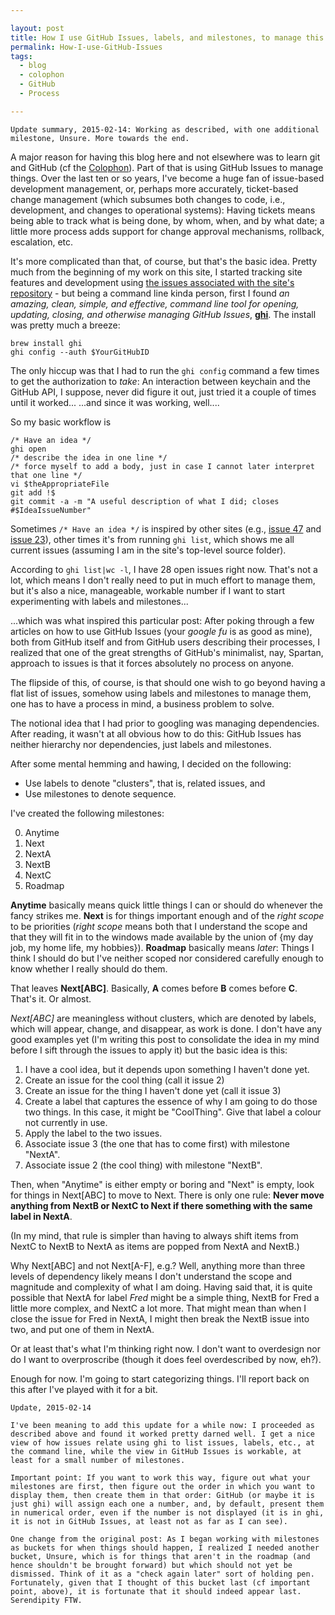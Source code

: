 ```yaml
---

layout: post
title: How I use GitHub Issues, labels, and milestones, to manage this site
permalink: How-I-use-GitHub-Issues
tags:
  - blog
  - colophon
  - GitHub
  - Process

---
```


```
Update summary, 2015-02-14: Working as described, with one additional milestone, Unsure. More towards the end.
```

A major reason for having this blog here and not elsewhere was to learn git and GitHub (cf the [Colophon](/colophon)). Part of that is using GitHub Issues to manage things. Over the last ten or so years, I've become a huge fan of issue-based development management, or, perhaps more accurately, ticket-based change management (which subsumes both changes to code, i.e., development, and changes to operational systems): Having tickets means being able to track what is being done, by whom, when, and by what date; a little more process adds support for change approval mechanisms, rollback, escalation, etc.

It's more complicated than that, of course, but that's the basic idea. Pretty much from the beginning of my work on this site, I started tracking site features and development using [the issues associated with the site's repository](https://github.com/PeterWhittaker/PeterWhittaker.github.io/issues/) - but being a command line kinda person, first I found _an amazing, clean, simple, and effective, command line tool for opening, updating, closing, and otherwise managing GitHub Issues_, **[ghi](https://github.com/stephencelis/ghi)**. The install was pretty much a breeze:

```
brew install ghi
ghi config --auth $YourGitHubID
```

The only hiccup was that I had to run the `ghi config` command a few times to get the authorization to *take*: An interaction between keychain and the GitHub API, I suppose, never did figure it out, just tried it a couple of times until it worked... ...and since it was working, well....

So my basic workflow is

```
/* Have an idea */
ghi open
/* describe the idea in one line */
/* force myself to add a body, just in case I cannot later interpret that one line */
vi $theAppropriateFile
git add !$
git commit -a -m "A useful description of what I did; closes #$IdeaIssueNumber"
```

Sometimes `/* Have an idea */` is inspired by other sites (e.g., [issue 47](https://github.com/PeterWhittaker/PeterWhittaker.github.io/issues/47) and [issue 23](https://github.com/PeterWhittaker/PeterWhittaker.github.io/issues/23)), other times it's from running `ghi list`, which shows me all current issues (assuming I am in the site's top-level source folder).

According to `ghi list|wc -l`, I have 28 open issues right now. That's not a lot, which means I don't really need to put in much effort to manage them, but it's also a nice, manageable, workable number if I want to start experimenting with labels  and milestones...

...which was what inspired this particular post: After poking through a few articles on how to use GitHub Issues (your *google fu* is as good as mine), both from GitHub itself and from GitHub users describing their processes, I realized that one of the great strengths of GitHub's minimalist, nay, Spartan, approach to issues is that it forces absolutely no process on anyone.

The flipside of this, of course, is that should one wish to go beyond having a flat list of issues, somehow using labels and milestones to manage them, one has to have a process in mind, a business problem to solve.

The notional idea that I had prior to googling was managing dependencies. After reading, it wasn't at all obvious how to do this: GitHub Issues has neither hierarchy nor dependencies, just labels and milestones.

After some mental hemming and hawing, I decided on the following:

* Use labels to denote "clusters", that is, related issues, and
* Use milestones to denote sequence.

I've created the following milestones:

0. Anytime
1. Next
2. NextA
3. NextB
4. NextC
5. Roadmap

**Anytime** basically means quick little things I can or should do whenever the fancy strikes me. **Next** is for things important enough and of the *right scope* to be priorities (*right scope* means both that I understand the scope and that they will fit in to the windows made available by the union of {my day job, my home life, my hobbies}). **Roadmap** basically means *later*: Things I think I should do but I've neither scoped nor considered carefully enough to know whether I really should do them.

That leaves **Next[ABC]**. Basically, **A** comes before **B** comes before **C**. That's it. Or almost.

*Next[ABC]* are meaningless without clusters, which are denoted by labels, which will appear, change, and disappear, as work is done. I don't have any good examples yet (I'm writing this post to consolidate the idea in my mind before I sift through the issues to apply it) but the basic idea is this:

1. I have a cool idea, but it depends upon something I haven't done yet.
3. Create an issue for the cool thing (call it issue 2)
2. Create an issue for the thing I haven't done yet (call it issue 3)
4. Create a label that captures the essence of why I am going to do those two things. In this case, it might be "CoolThing". Give that label a colour not currently in use.
5. Apply the label to the two issues.
6. Associate issue 3 (the one that has to come first) with milestone "NextA".
7. Associate issue 2 (the cool thing) with milestone "NextB".

Then, when "Anytime" is either empty or boring and "Next" is empty, look for things in Next[ABC] to move to Next. There is only one rule: **Never move anything from NextB or NextC to Next if there something with the same label in NextA**.

(In my mind, that rule is simpler than having to always shift items from NextC to NextB to NextA as items are popped from NextA and NextB.)

Why Next[ABC] and not Next[A-F], e.g.? Well, anything more than three levels of dependency likely means I don't understand the scope and magnitude and complexity of what I am doing. Having said that, it is quite possible that NextA for label *Fred* might be a simple thing, NextB for Fred a little more complex, and NextC a lot more. That might mean than when I close the issue for Fred in NextA, I might then break the NextB issue into two, and put one of them in NextA.

Or at least that's what I'm thinking right now. I don't want to overdesign nor do I want to overproscribe (though it does feel overdescribed by now, eh?).

Enough for now. I'm going to start categorizing things. I'll report back on this after I've played with it for a bit.

```
Update, 2015-02-14

I've been meaning to add this update for a while now: I proceeded as described above and found it worked pretty darned well. I get a nice view of how issues relate using ghi to list issues, labels, etc., at the command line, while the view in GitHub Issues is workable, at least for a small number of milestones.

Important point: If you want to work this way, figure out what your milestones are first, then figure out the order in which you want to display them, then create them in that order: GitHub (or maybe it is just ghi) will assign each one a number, and, by default, present them in numerical order, even if the number is not displayed (it is in ghi, it is not in GitHub Issues, at least not as far as I can see).

One change from the original post: As I began working with milestones as buckets for when things should happen, I realized I needed another bucket, Unsure, which is for things that aren't in the roadmap (and hence shouldn't be brought forward) but which should not yet be dismissed. Think of it as a "check again later" sort of holding pen. Fortunately, given that I thought of this bucket last (cf important point, above), it is fortunate that it should indeed appear last. Serendipity FTW.
```
